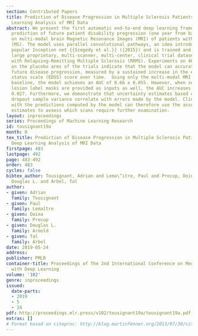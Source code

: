 ```yaml
---
section: Contributed Papers
title: Prediction of Disease Progression in Multiple Sclerosis Patients using Deep
  Learning Analysis of MRI Data
abstract: We present the first automatic end-to-end deep learning framework for the
  prediction of future patient disability progression (one year from baseline) based
  on multi-modal brain Magnetic Resonance Images (MRI) of patients with Multiple Sclerosis
  (MS). The model uses parallel convolutional pathways, an idea introduced by the
  popular Inception net {{Szegedy et al.}} ({2015}) and is trained and tested on two
  large proprietary, multi-scanner, multi-center, clinical trial datasets of patients
  with Relapsing-Remitting Multiple Sclerosis (RRMS). Experiments on 465 patients
  on the placebo arms of the trials indicate that the model can accurately predict
  future disease progression, measured by a sustained increase in the extended disability
  status scale (EDSS) score over time.  Using only the multi-modal MRI provided at
  baseline, the model achieves an AUC of 0.66 ± 0.055. However, when supplemental
  lesion label masks are provided as inputs as well, the AUC increases to 0.701 ±
  0.027. Furthermore, we demonstrate that uncertainty estimates based on Monte Carlo
  dropout sample variance correlate with errors made by the model. Clinicians provided
  with the predictions computed by the model can therefore use the associated uncertainty
  estimates to assess which scans require further examination.
layout: inproceedings
series: Proceedings of Machine Learning Research
id: tousignant19a
month: 0
tex_title: Prediction of Disease Progression in Multiple Sclerosis Patients using
  Deep Learning Analysis of MRI Data
firstpage: 483
lastpage: 492
page: 483-492
order: 483
cycles: false
bibtex_author: Tousignant, Adrian and Lema\^itre, Paul and Precup, Doina and Arnold,
  Douglas L. and Arbel, Tal
author:
- given: Adrian
  family: Tousignant
- given: Paul
  family: Lemaître
- given: Doina
  family: Precup
- given: Douglas L.
  family: Arnold
- given: Tal
  family: Arbel
date: 2019-05-24
address: 
publisher: PMLR
container-title: Proceedings of The 2nd International Conference on Medical Imaging
  with Deep Learning
volume: '102'
genre: inproceedings
issued:
  date-parts:
  - 2019
  - 5
  - 24
pdf: http://proceedings.mlr.press/v102/tousignant19a/tousignant19a.pdf
extras: []
# Format based on citeproc: http://blog.martinfenner.org/2013/07/30/citeproc-yaml-for-bibliographies/
---
```

